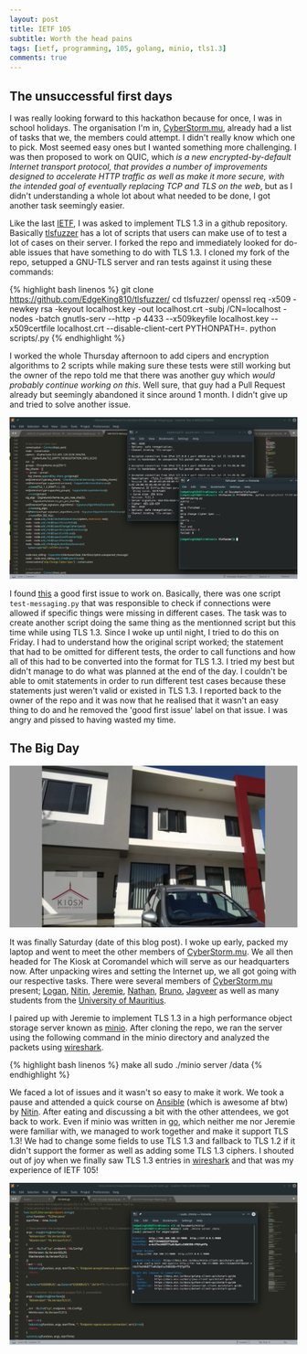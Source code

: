 ```yaml
---
layout: post
title: IETF 105
subtitle: Worth the head pains
tags: [ietf, programming, 105, golang, minio, tls1.3]
comments: true
---
```


## The unsuccessful first days

I was really looking forward to this hackathon because for once, I was in school holidays.
The organisation I'm in, [CyberStorm.mu](cyberstorm.mu), already had a list of tasks that
we, the members could attempt. I didn't really know which one to pick. Most seemed easy
ones but I wanted something more challenging. I was then proposed to work on QUIC,
which *is a new encrypted-by-default Internet transport protocol, that provides a number 
of improvements designed to accelerate HTTP traffic as well as make it more secure, 
with the intended goal of eventually replacing TCP and TLS on the web*, but as I didn't
understanding a whole lot about what needed to be done, I got another task seemingly easier.

Like the last [IETF](https://blog.kinesisgames.net/2019-06-24-page3-ietf-104/), I was asked
to implement TLS 1.3 in a github repository. Basically [tlsfuzzer](github.com/tomato42/tlsfuzzer/)
has a lot of scripts that users can make use of to test a lot of cases on their server. I forked the
repo and immediately looked for do-able issues that have something to do with TLS 1.3. I cloned
my fork of the repo, setupped a GNU-TLS server and ran tests against it using these commands:

{% highlight bash linenos %}
git clone https://github.com/EdgeKing810/tlsfuzzer/
cd tlsfuzzer/
openssl req -x509 -newkey rsa -keyout localhost.key -out localhost.crt -subj /CN=localhost -nodes -batch
gnutls-serv --http -p 4433 --x509keyfile localhost.key --x509certfile localhost.crt --disable-client-cert
PYTHONPATH=. python scripts/<scriptName>.py 
{% endhighlight %}

I worked the whole Thursday afternoon to add cipers and encryption algorithms to 2 scripts
while making sure these tests were still working but the owner of the repo told me that there
was another guy which *would probably continue working on this*. Well sure, that guy had
a Pull Request already but seemingly abandoned it since around 1 month. I didn't give up and
tried to solve another issue.

![](../img/ietf/tls-fuzzer.png)

I found [this](https://github.com/tomato42/tlsfuzzer/issues/527) a good first issue to work on.
Basically, there was one script ``test-messaging.py`` that was responsible to check if connections
were allowed if specific things were missing in different cases. The task was to create another
script doing the same thing as the mentionned script but this time while using TLS 1.3. Since I
woke up until night, I tried to do this on Friday. I had to understand how the original script worked;
the statement that had to be omitted for different tests, the order to call functions and how all
of this had to be converted into the format for TLS 1.3. I tried my best but didn't manage to do what
was planned at the end of the day. I couldn't be able to omit statements in order to run different
test cases because these statements just weren't valid or existed in TLS 1.3. I reported back to 
the owner of the repo and it was now that he realised that it wasn't an easy thing to do and he
removed the 'good first issue' label on that issue. I was angry and pissed to having wasted my time.

## The Big Day

![](../img/ietf/the-kiosk.jpeg)

It was finally Saturday (date of this blog post). I woke up early, packed my laptop and went to meet
the other members of [CyberStorm.mu](cyberstorm.mu). We all then headed for The Kiosk at
Coromandel which will serve as our headquarters now. After unpacking wires and setting the
Internet up, we all got going with our respective tasks. There were several members of
[CyberStorm.mu](cyberstorm.mu) present; [Logan](linkedin.com/in/loganaden-velvindron-6b596342/),
[Nitin](tunnelix.com), [Jeremie](medium.com/@jeremiedaniel48), [Nathan](tecknologg.website/),
[Bruno](busymind101.wordpress.com/), [Jagveer](jagveerl.blogspot.com/) as well as many
students from the [University of Mauritius](uom.ac.mu/).

I paired up with Jeremie to implement TLS 1.3 in a high performance object storage server known
as [minio](github.com/minio/minio). After cloning the repo, we ran the server using the following
command in the minio directory and analyzed the packets using [wireshark](wireshark.org).

{% highlight bash linenos %}
make all
sudo ./minio server /data
{% endhighlight %}

We faced a lot of issues and it wasn't so easy to make it work. We took a pause and attended a
quick course on [Ansible](ansible.com) (which is awesome af btw) by [Nitin](tunnelix.com). After
eating and discussing a bit with the other attendees, we got back to work. Even if minio was written
in [go](golang.org), which neither me nor Jeremie were familiar with, we managed to work together
and make it support TLS 1.3! We had to change some fields to use TLS 1.3 and fallback to TLS 1.2 if
it didn't support the former as well as adding some TLS 1.3 ciphers. I shouted out of joy when we
finally saw TLS 1.3 entries in [wireshark](wireshark.org) and that was my experience of IETF 105!

![](../img/ietf/minio.png)
